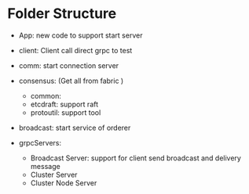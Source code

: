 # Folder Structure 
- App:  new code to support start server 
- client: Client call direct grpc to test 
- comm: start connection server 
- consensus:  (Get all from fabric )
    + common: 
    + etcdraft: support raft 
    + protoutil: support tool 

- broadcast: start service of orderer 

- grpcServers: 
    - Broadcast Server: support for client send broadcast and delivery message 
    - Cluster Server 
    - Cluster Node Server 